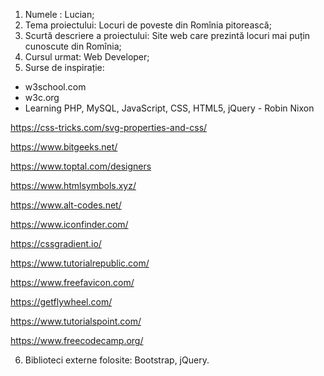 1. Numele : Lucian;
2. Tema proiectului: Locuri de poveste din Romînia pitorească;
3. Scurtă descriere a proiectului: Site web care prezintă locuri mai puțin cunoscute din Romînia;
4. Cursul urmat: Web Developer;
5. Surse de inspirație:
- w3school.com
- w3c.org
- Learning PHP, MySQL, JavaScript, CSS, HTML5, jQuery - Robin Nixon

https://css-tricks.com/svg-properties-and-css/

https://www.bitgeeks.net/

https://www.toptal.com/designers

https://www.htmlsymbols.xyz/

https://www.alt-codes.net/

https://www.iconfinder.com/

https://cssgradient.io/

https://www.tutorialrepublic.com/

https://www.freefavicon.com/

https://getflywheel.com/

https://www.tutorialspoint.com/

https://www.freecodecamp.org/


6. Biblioteci externe folosite: Bootstrap, jQuery.

